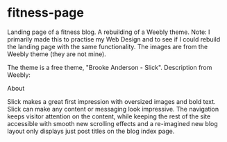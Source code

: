 # fitness-page
Landing page of a fitness blog. A rebuilding of a Weebly theme.
Note: I primarily made this to practise my Web Design and to see if I could rebuild the landing page with the same functionality. The images are from the Weebly theme (they are not mine).

The theme is a free theme, "Brooke Anderson - Slick".
Description from Weebly:

About

Slick makes a great first impression with oversized images and bold text. Slick can make any content or messaging look impressive. The navigation keeps visitor attention on the content, while keeping the rest of the site accessible with smooth new scrolling effects and a re-imagined new blog layout only displays just post titles on the blog index page.
